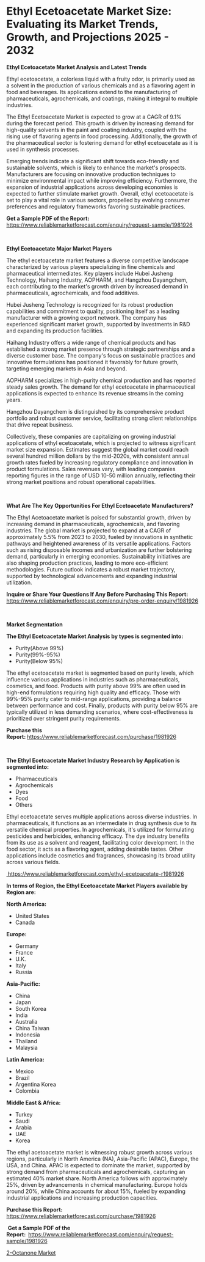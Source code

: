 <p><h1>Ethyl Ecetoacetate Market Size: Evaluating its Market Trends, Growth, and Projections 2025 - 2032</h1></p><p><strong>Ethyl Ecetoacetate Market Analysis and Latest Trends</strong></p>
<p><p>Ethyl ecetoacetate, a colorless liquid with a fruity odor, is primarily used as a solvent in the production of various chemicals and as a flavoring agent in food and beverages. Its applications extend to the manufacturing of pharmaceuticals, agrochemicals, and coatings, making it integral to multiple industries.</p><p>The Ethyl Ecetoacetate Market is expected to grow at a CAGR of 9.1% during the forecast period. This growth is driven by increasing demand for high-quality solvents in the paint and coating industry, coupled with the rising use of flavoring agents in food processing. Additionally, the growth of the pharmaceutical sector is fostering demand for ethyl ecetoacetate as it is used in synthesis processes.</p><p>Emerging trends indicate a significant shift towards eco-friendly and sustainable solvents, which is likely to enhance the market's prospects. Manufacturers are focusing on innovative production techniques to minimize environmental impact while improving efficiency. Furthermore, the expansion of industrial applications across developing economies is expected to further stimulate market growth. Overall, ethyl ecetoacetate is set to play a vital role in various sectors, propelled by evolving consumer preferences and regulatory frameworks favoring sustainable practices.</p></p>
<p><strong>Get a Sample PDF of the Report:&nbsp;</strong> <a href="https://www.reliablemarketforecast.com/enquiry/request-sample/1981926?utm_campaign=1080&utm_medium=2&utm_source=Github&utm_content=ia&utm_term=05022025&utm_id=ethyl-ecetoacetate">https://www.reliablemarketforecast.com/enquiry/request-sample/1981926</a></p>
<p>&nbsp;</p>
<p><strong>Ethyl Ecetoacetate Major Market Players</strong></p>
<p><p>The ethyl ecetoacetate market features a diverse competitive landscape characterized by various players specializing in fine chemicals and pharmaceutical intermediates. Key players include Hubei Jusheng Technology, Haihang Industry, AOPHARM, and Hangzhou Dayangchem, each contributing to the market's growth driven by increased demand in pharmaceuticals, agrochemicals, and food additives.</p><p>Hubei Jusheng Technology is recognized for its robust production capabilities and commitment to quality, positioning itself as a leading manufacturer with a growing export network. The company has experienced significant market growth, supported by investments in R&D and expanding its production facilities. </p><p>Haihang Industry offers a wide range of chemical products and has established a strong market presence through strategic partnerships and a diverse customer base. The company's focus on sustainable practices and innovative formulations has positioned it favorably for future growth, targeting emerging markets in Asia and beyond.</p><p>AOPHARM specializes in high-purity chemical production and has reported steady sales growth. The demand for ethyl ecetoacetate in pharmaceutical applications is expected to enhance its revenue streams in the coming years. </p><p>Hangzhou Dayangchem is distinguished by its comprehensive product portfolio and robust customer service, facilitating strong client relationships that drive repeat business.</p><p>Collectively, these companies are capitalizing on growing industrial applications of ethyl ecetoacetate, which is projected to witness significant market size expansion. Estimates suggest the global market could reach several hundred million dollars by the mid-2020s, with consistent annual growth rates fueled by increasing regulatory compliance and innovation in product formulations. Sales revenues vary, with leading companies reporting figures in the range of USD 10-50 million annually, reflecting their strong market positions and robust operational capabilities.</p></p>
<p>&nbsp;</p>
<p><strong>What Are The Key Opportunities For Ethyl Ecetoacetate Manufacturers?</strong></p>
<p><p>The Ethyl Acetoacetate market is poised for substantial growth, driven by increasing demand in pharmaceuticals, agrochemicals, and flavoring industries. The global market is projected to expand at a CAGR of approximately 5.5% from 2023 to 2030, fueled by innovations in synthetic pathways and heightened awareness of its versatile applications. Factors such as rising disposable incomes and urbanization are further bolstering demand, particularly in emerging economies. Sustainability initiatives are also shaping production practices, leading to more eco-efficient methodologies. Future outlook indicates a robust market trajectory, supported by technological advancements and expanding industrial utilization.</p></p>
<p><strong>Inquire or Share Your Questions If Any Before Purchasing This Report:</strong> <a href="https://www.reliablemarketforecast.com/enquiry/pre-order-enquiry/1981926?utm_campaign=1080&utm_medium=2&utm_source=Github&utm_content=ia&utm_term=05022025&utm_id=ethyl-ecetoacetate">https://www.reliablemarketforecast.com/enquiry/pre-order-enquiry/1981926</a></p>
<p>&nbsp;</p>
<p><strong>Market Segmentation</strong></p>
<p><strong>The Ethyl Ecetoacetate Market Analysis by types is segmented into:</strong></p>
<p><ul><li>Purity(Above 99%)</li><li>Purity(99%-95%)</li><li>Purity(Below 95%)</li></ul></p>
<p><p>The ethyl ecetoacetate market is segmented based on purity levels, which influence various applications in industries such as pharmaceuticals, cosmetics, and food. Products with purity above 99% are often used in high-end formulations requiring high quality and efficacy. Those with 99%-95% purity cater to mid-range applications, providing a balance between performance and cost. Finally, products with purity below 95% are typically utilized in less demanding scenarios, where cost-effectiveness is prioritized over stringent purity requirements.</p></p>
<p><strong>Purchase this Report:&nbsp;</strong><a href="https://www.reliablemarketforecast.com/purchase/1981926?utm_campaign=1080&utm_medium=2&utm_source=Github&utm_content=ia&utm_term=05022025&utm_id=ethyl-ecetoacetate">https://www.reliablemarketforecast.com/purchase/1981926</a></p>
<p>&nbsp;</p>
<p><strong>The Ethyl Ecetoacetate Market Industry Research by Application is segmented into:</strong></p>
<p><ul><li>Pharmaceuticals</li><li>Agrochemicals</li><li>Dyes</li><li>Food</li><li>Others</li></ul></p>
<p><p>Ethyl ecetoacetate serves multiple applications across diverse industries. In pharmaceuticals, it functions as an intermediate in drug synthesis due to its versatile chemical properties. In agrochemicals, it's utilized for formulating pesticides and herbicides, enhancing efficacy. The dye industry benefits from its use as a solvent and reagent, facilitating color development. In the food sector, it acts as a flavoring agent, adding desirable tastes. Other applications include cosmetics and fragrances, showcasing its broad utility across various fields.</p></p>
<p><a href="https://www.reliablemarketforecast.com/ethyl-ecetoacetate-r1981926?utm_campaign=1080&utm_medium=2&utm_source=Github&utm_content=ia&utm_term=05022025&utm_id=ethyl-ecetoacetate">&nbsp;https://www.reliablemarketforecast.com/ethyl-ecetoacetate-r1981926</a></p>
<p><strong>In terms of Region, the Ethyl Ecetoacetate Market Players available by Region are:</strong></p>
<p>
    <p> <strong> North America: </strong>
        <ul>
            <li>United States</li>
            <li>Canada</li>
        </ul>
        </p> 
    <p> <strong> Europe: </strong>
        <ul>
            <li>Germany</li>
            <li>France</li>
            <li>U.K.</li>
            <li>Italy</li>
            <li>Russia</li>
        </ul>
        </p> 
    <p> <strong> Asia-Pacific: </strong>
        <ul>
            <li>China</li>
            <li>Japan</li>
            <li>South Korea</li>
            <li>India</li>
            <li>Australia</li>
            <li>China Taiwan</li>
            <li>Indonesia</li>
            <li>Thailand</li>
            <li>Malaysia</li>
        </ul>
        </p> 
    <p> <strong> Latin America: </strong>
        <ul>
            <li>Mexico</li>
            <li>Brazil</li>
            <li>Argentina Korea</li>
            <li>Colombia</li>
        </ul>
        </p> 
    <p> <strong> Middle East & Africa: </strong>
        <ul>
            <li>Turkey</li>
            <li>Saudi</li>
            <li>Arabia</li>
            <li>UAE</li>
            <li>Korea</li>
        </ul>
    </p>
    </p>
<p><p>The ethyl acetoacetate market is witnessing robust growth across various regions, particularly in North America (NA), Asia-Pacific (APAC), Europe, the USA, and China. APAC is expected to dominate the market, supported by strong demand from pharmaceuticals and agrochemicals, capturing an estimated 40% market share. North America follows with approximately 25%, driven by advancements in chemical manufacturing. Europe holds around 20%, while China accounts for about 15%, fueled by expanding industrial applications and increasing production capacities.</p></p>
<p><strong>Purchase this Report: </strong><a href="https://www.reliablemarketforecast.com/purchase/1981926?utm_campaign=1080&utm_medium=2&utm_source=Github&utm_content=ia&utm_term=05022025&utm_id=ethyl-ecetoacetate">https://www.reliablemarketforecast.com/purchase/1981926</a></p>
<p>&nbsp;<strong>Get a Sample PDF of the Report:&nbsp;&nbsp;</strong><a href="https://www.reliablemarketforecast.com/enquiry/request-sample/1981926?utm_campaign=1080&utm_medium=2&utm_source=Github&utm_content=ia&utm_term=05022025&utm_id=ethyl-ecetoacetate">https://www.reliablemarketforecast.com/enquiry/request-sample/1981926</a></p>
<p><strong></strong></p>
<p><p><a href="https://github.com/gdfhhhj/Market-Research-Report-List-7/blob/main/2-octanone-market.md?utm_campaign=1080&utm_medium=2&utm_source=Github&utm_content=ia&utm_term=05022025&utm_id=ethyl-ecetoacetate">2-Octanone Market</a></p></p>
